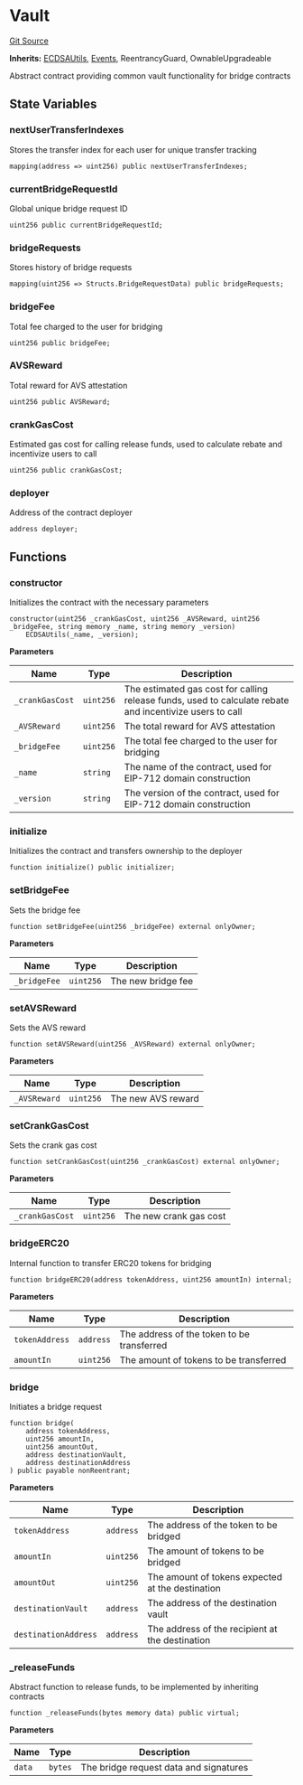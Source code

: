 # Vault
[Git Source](https://github.com/idatsy/eigen-bridge/blob/c580a263608f0a9abe800c41a2d4bf408db0805d/src/Vault.sol)

**Inherits:**
[ECDSAUtils](/src/ECDSAUtils.sol/contract.ECDSAUtils.md), [Events](/src/Events.sol/contract.Events.md), ReentrancyGuard, OwnableUpgradeable

Abstract contract providing common vault functionality for bridge contracts


## State Variables
### nextUserTransferIndexes
Stores the transfer index for each user for unique transfer tracking


```solidity
mapping(address => uint256) public nextUserTransferIndexes;
```


### currentBridgeRequestId
Global unique bridge request ID


```solidity
uint256 public currentBridgeRequestId;
```


### bridgeRequests
Stores history of bridge requests


```solidity
mapping(uint256 => Structs.BridgeRequestData) public bridgeRequests;
```


### bridgeFee
Total fee charged to the user for bridging


```solidity
uint256 public bridgeFee;
```


### AVSReward
Total reward for AVS attestation


```solidity
uint256 public AVSReward;
```


### crankGasCost
Estimated gas cost for calling release funds, used to calculate rebate and incentivize users to call


```solidity
uint256 public crankGasCost;
```


### deployer
Address of the contract deployer


```solidity
address deployer;
```


## Functions
### constructor

Initializes the contract with the necessary parameters


```solidity
constructor(uint256 _crankGasCost, uint256 _AVSReward, uint256 _bridgeFee, string memory _name, string memory _version)
    ECDSAUtils(_name, _version);
```
**Parameters**

|Name|Type|Description|
|----|----|-----------|
|`_crankGasCost`|`uint256`|The estimated gas cost for calling release funds, used to calculate rebate and incentivize users to call|
|`_AVSReward`|`uint256`|The total reward for AVS attestation|
|`_bridgeFee`|`uint256`|The total fee charged to the user for bridging|
|`_name`|`string`|The name of the contract, used for EIP-712 domain construction|
|`_version`|`string`|The version of the contract, used for EIP-712 domain construction|


### initialize

Initializes the contract and transfers ownership to the deployer


```solidity
function initialize() public initializer;
```

### setBridgeFee

Sets the bridge fee


```solidity
function setBridgeFee(uint256 _bridgeFee) external onlyOwner;
```
**Parameters**

|Name|Type|Description|
|----|----|-----------|
|`_bridgeFee`|`uint256`|The new bridge fee|


### setAVSReward

Sets the AVS reward


```solidity
function setAVSReward(uint256 _AVSReward) external onlyOwner;
```
**Parameters**

|Name|Type|Description|
|----|----|-----------|
|`_AVSReward`|`uint256`|The new AVS reward|


### setCrankGasCost

Sets the crank gas cost


```solidity
function setCrankGasCost(uint256 _crankGasCost) external onlyOwner;
```
**Parameters**

|Name|Type|Description|
|----|----|-----------|
|`_crankGasCost`|`uint256`|The new crank gas cost|


### bridgeERC20

Internal function to transfer ERC20 tokens for bridging


```solidity
function bridgeERC20(address tokenAddress, uint256 amountIn) internal;
```
**Parameters**

|Name|Type|Description|
|----|----|-----------|
|`tokenAddress`|`address`|The address of the token to be transferred|
|`amountIn`|`uint256`|The amount of tokens to be transferred|


### bridge

Initiates a bridge request


```solidity
function bridge(
    address tokenAddress,
    uint256 amountIn,
    uint256 amountOut,
    address destinationVault,
    address destinationAddress
) public payable nonReentrant;
```
**Parameters**

|Name|Type|Description|
|----|----|-----------|
|`tokenAddress`|`address`|The address of the token to be bridged|
|`amountIn`|`uint256`|The amount of tokens to be bridged|
|`amountOut`|`uint256`|The amount of tokens expected at the destination|
|`destinationVault`|`address`|The address of the destination vault|
|`destinationAddress`|`address`|The address of the recipient at the destination|


### _releaseFunds

Abstract function to release funds, to be implemented by inheriting contracts


```solidity
function _releaseFunds(bytes memory data) public virtual;
```
**Parameters**

|Name|Type|Description|
|----|----|-----------|
|`data`|`bytes`|The bridge request data and signatures|


